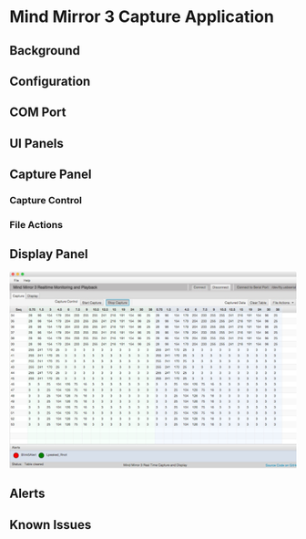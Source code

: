 # Mind Mirror 3 Capture Application


## Background

## Configuration 


## COM Port

## UI Panels


## Capture Panel

### Capture Control

### File Actions

## Display Panel

![Display Panel](https://github.com/CowboyJim/mm3Capture/blob/master/docs/images/capture_panel.jpg)

## Alerts


## Known Issues
